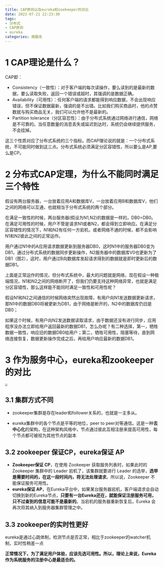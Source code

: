 ```yaml
---
title: CAP原则以及eureka和zookeeper的对比
date: 2022-07-21 22:23:30
tags:
- 分布式
- CAP原则
- eureka
categories: 微服务
---
```


# 1 CAP理论是什么？

CAP即：

- Consistency（一致性）：对于客户端的每次读操作，要么读到的是最新的数据，要么读取失败，返回一个错误或超时，其强调的是数据正确。
- Availability（可用性）：任何客户端的请求都能得到响应数据，不会出现响应错误，但不保证数据最新，强调的是不出错。比如我们购买商品时，他的点赞数就与购买商品无关，我们可以允许他不是最新的。
- Partition tolerance（分区容忍性）：由于分布式系统通过网络进行通信，网络是不可靠的。当任意数量的消息丢失或延迟到达时，系统仍会继续提供服务，不会挂掉。

这三个性质对应了分布式系统的三个指标。而CAP理论说的就是：一个分布式系统，不可能同时做到这三点。分布式系统必须满足分区容错性，所以要么是AP,要么是CP。



# 2 分布式CAP定理，为什么不能同时满足三个特性

假设有两台服务器，一台放着应用A和数据库V，一台放着应用B和数据库V，他们之间的网络可以互通，也就相当于分布式系统的两个部分。

在满足一致性的时候，两台服务器(假设为N1,N2)的数据是一样的，DB0=DB0。在满足可用性的时候，用户不管是请求N1或者N2，都会得到立即响应。在满足分区容错性的情况下，N1和N2有任何一方宕机，或者网络不通的时候，都不会影响N1和N2彼此之间的正常运作。

用户通过N1中的A应用请求数据更新到服务器DB0，这时N1中的服务器DB0变为DB1，通过分布式系统的数据同步更新操作，N2服务器中的数据库V0也更新为了DB1（图2），这时，用户通过B向数据库发起请求得到的数据就是即时更新后的数据DB1。

上面是正常运作的情况，但分布式系统中，最大的问题就是网络，现在假设一种极端情况，N1和N2之间的网络断开了，但我们仍要支持这种网络异常，也就是满足分区容错性，那么这样能不能同时满足一致性和可用性呢？

假设N1和N2之间通信的时候网络突然出现故障，有用户向N1发送数据更新请求，那N1中的数据DB0将被更新为DB1，由于网络是断开的，N2中的数据库仍旧是DB0；

如果这个时候，有用户向N2发送数据读取请求，由于数据还没有进行同步，应用程序没办法立即给用户返回最新的数据DB1，怎么办呢？有二种选择，第一，牺牲数据一致性，响应旧的数据DB0给用户；第二，牺牲可用性，阻塞等待，直到网络连接恢复，数据更新操作完成之后，再给用户响应最新的数据DB1。



# 3 作为服务中心，eureka和zookeeper的对比

<img src="https://tva1.sinaimg.cn/large/e6c9d24ely1h5fjrq1o9mj20y00b2q49.jpg" style="zoom:50%;" />





## 3.1 集群方式不同

- zookeeper集群是存在leader和follower关系的，也就是一主多从。

- eureka集群中的各个节点是平等的地位，peer to peer对等通信。这是一种**去中心化**的架构，在这种架构风格中，节点通过彼此互相注册来提高可用性，每个节点都可被视为其他节点的副本

## 3.2 zookeeper 保证CP，**eureka保证 AP**

- **Zookeeper保证 CP**，在使用 Zookeeper 获取服务列表时，如果此时的 Zookeeper 集群中的 Leader 宕机了，该集群就要进行 Leader 的选举，**选举是需要时间的，在这一段时间内，将无法处理请求**。所以说，Zookeeper 不能保证服务可用性。
- **eureka保证 AP**，在Eureka平台中，如果某台服务器宕机，客户端请求会自动切换到新的Eureka节点，**只要有一台Eureka还在，就能保证注册服务可用，只不过查到的信息可能不是最新的**。当宕机的服务器重新恢复后，Eureka 会再次将其纳入到服务器集群管理之中。

## 3.3 zookeeper的实时性更好

eureka是通过心跳体制，检测节点是否正常，相比于zookeeper的watcher机制，实时性稍差一点



**正常情况下，为了满足用户体验，应该先选可用性。所以，理论上来说，Eureka作为系统服务的注册中心是最适合的。**

